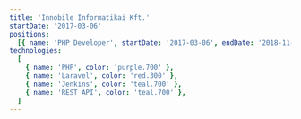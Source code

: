 ```yaml
---
title: 'Innobile Informatikai Kft.'
startDate: '2017-03-06'
positions:
  [{ name: 'PHP Developer', startDate: '2017-03-06', endDate: '2018-11-30' }]
technologies:
  [
    { name: 'PHP', color: 'purple.700' },
    { name: 'Laravel', color: 'red.300' },
    { name: 'Jenkins', color: 'teal.700' },
    { name: 'REST API', color: 'teal.700' },
  ]
---
```

